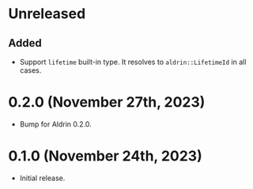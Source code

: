 # Unreleased

## Added

- Support `lifetime` built-in type. It resolves to `aldrin::LifetimeId` in all cases.


# 0.2.0 (November 27th, 2023)

- Bump for Aldrin 0.2.0.


# 0.1.0 (November 24th, 2023)

- Initial release.
